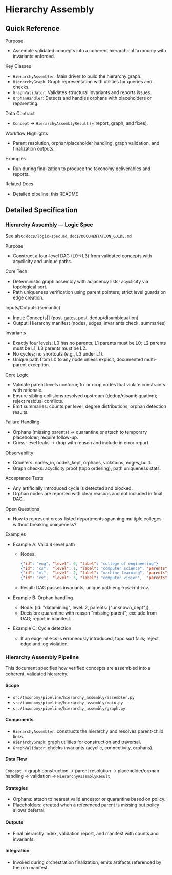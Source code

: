 # Hierarchy Assembly

## Quick Reference

Purpose
- Assemble validated concepts into a coherent hierarchical taxonomy with invariants enforced.

Key Classes
- `HierarchyAssembler`: Main driver to build the hierarchy graph.
- `HierarchyGraph`: Graph representation with utilities for queries and checks.
- `GraphValidator`: Validates structural invariants and reports issues.
- `OrphanHandler`: Detects and handles orphans with placeholders or reparenting.

Data Contract
- `Concept` → `HierarchyAssemblyResult` (+ report, graph, and fixes).

Workflow Highlights
- Parent resolution, orphan/placeholder handling, graph validation, and finalization outputs.

Examples
- Run during finalization to produce the taxonomy deliverables and reports.

Related Docs
- Detailed pipeline: this README

## Detailed Specification

### Hierarchy Assembly — Logic Spec

See also: `docs/logic-spec.md`, `docs/DOCUMENTATION_GUIDE.md`

Purpose
- Construct a four-level DAG (L0→L3) from validated concepts with acyclicity and unique paths.

Core Tech
- Deterministic graph assembly with adjacency lists; acyclicity via topological sort.
- Path uniqueness verification using parent pointers; strict level guards on edge creation.

Inputs/Outputs (semantic)
- Input: Concepts[] (post-gates, post-dedup/disambiguation)
- Output: Hierarchy manifest (nodes, edges, invariants check, summaries)

Invariants
- Exactly four levels; L0 has no parents; L1 parents must be L0; L2 parents must be L1; L3 parents must be L2.
- No cycles; no shortcuts (e.g., L3 under L1).
- Unique path from L0 to any node unless explicit, documented multi-parent exception.

Core Logic
- Validate parent levels conform; fix or drop nodes that violate constraints with rationale.
- Ensure sibling collisions resolved upstream (dedup/disambiguation); reject residual conflicts.
- Emit summaries: counts per level, degree distributions, orphan detection results.

Failure Handling
- Orphans (missing parents) → quarantine or attach to temporary placeholder; require follow-up.
- Cross-level leaks → drop with reason and include in error report.

Observability
- Counters: nodes_in, nodes_kept, orphans, violations, edges_built.
- Graph checks: acyclicity proof (topo ordering), path uniqueness stats.

Acceptance Tests
- Any artificially introduced cycle is detected and blocked.
- Orphan nodes are reported with clear reasons and not included in final DAG.

Open Questions
- How to represent cross-listed departments spanning multiple colleges without breaking uniqueness?

Examples
- Example A: Valid 4-level path
  - Nodes:
    ```json
    {"id": "eng", "level": 0, "label": "college of engineering"}
    {"id": "cs",  "level": 1, "label": "computer science", "parents": ["eng"]}
    {"id": "ml",  "level": 2, "label": "machine learning", "parents": ["cs"]}
    {"id": "cv",  "level": 3, "label": "computer vision",  "parents": ["ml"]}
    ```
  - Result: DAG passes invariants; unique path eng→cs→ml→cv.

- Example B: Orphan handling
  - Node: {id: "datamining", level: 2, parents: ["unknown_dept"]}
  - Decision: quarantine with reason "missing parent"; exclude from DAG; report in manifest.

- Example C: Cycle detection
  - If an edge ml→cs is erroneously introduced, topo sort fails; reject edge and log violation.

### Hierarchy Assembly Pipeline

This document specifies how verified concepts are assembled into a coherent, validated hierarchy.

#### Scope

- `src/taxonomy/pipeline/hierarchy_assembly/assembler.py`
- `src/taxonomy/pipeline/hierarchy_assembly/main.py`
- `src/taxonomy/pipeline/hierarchy_assembly/graph.py`

#### Components

- `HierarchyAssembler`: constructs the hierarchy and resolves parent-child links.
- `HierarchyGraph`: graph utilities for construction and traversal.
- `GraphValidator`: checks invariants (acyclic, connectivity, orphans).

#### Data Flow

`Concept` → graph construction → parent resolution → placeholder/orphan handling → validation → `HierarchyAssemblyResult`

#### Strategies

- Orphans: attach to nearest valid ancestor or quarantine based on policy.
- Placeholders: created when a referenced parent is missing but policy allows deferral.

#### Outputs

- Final hierarchy index, validation report, and manifest with counts and invariants.

#### Integration

- Invoked during orchestration finalization; emits artifacts referenced by the run manifest.


